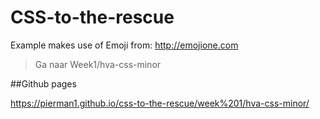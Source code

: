 # CSS-to-the-rescue

Example makes use of Emoji from: http://emojione.com

>Ga naar Week1/hva-css-minor

##Github pages

https://pierman1.github.io/css-to-the-rescue/week%201/hva-css-minor/